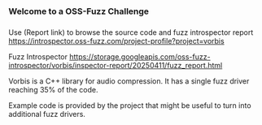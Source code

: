 ###
### Welcome to a OSS-Fuzz Challenge
###

Use (Report link) to browse the source code and fuzz introspector report https://introspector.oss-fuzz.com/project-profile?project=vorbis

Fuzz Introspector
https://storage.googleapis.com/oss-fuzz-introspector/vorbis/inspector-report/20250411/fuzz_report.html

Vorbis is a C++ library for audio compression.   It has a single fuzz driver reaching 35% of the code.

Example code is provided by the project that might be useful to turn into additional fuzz drivers.
